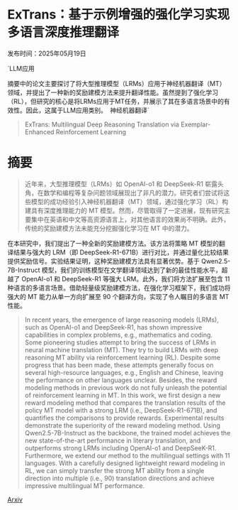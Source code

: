# ExTrans：基于示例增强的强化学习实现多语言深度推理翻译

发布时间：2025年05月19日

`LLM应用

摘要中的论文主要探讨了将大型推理模型（LRMs）应用于神经机器翻译（MT）领域，并提出了一种新的奖励建模方法来提升翻译性能。虽然提到了强化学习（RL），但研究的核心是将LRMs应用于MT任务，并展示了其在多语言场景中的有效性。因此，这属于LLM应用类别。` `神经机器翻译`

> ExTrans: Multilingual Deep Reasoning Translation via Exemplar-Enhanced Reinforcement Learning

# 摘要

> 近年来，大型推理模型（LRMs）如 OpenAI-o1 和 DeepSeek-R1 崭露头角，在数学和编程等复杂问题领域展现出了非凡的潜力。研究者们尝试将这些模型的成功经验引入神经机器翻译（MT）领域，通过强化学习（RL）构建具有深度推理能力的 MT 模型。然而，尽管取得了一定进展，现有研究主要集中在英语和中文等高资源语言上，对其他语言的效果尚不明确。此外，传统的奖励建模方法未能充分挖掘强化学习在 MT 中的潜力。

在本研究中，我们提出了一种全新的奖励建模方法。该方法将策略 MT 模型的翻译结果与强大的 LRM（即 DeepSeek-R1-671B）进行对比，并通过量化比较结果提供奖励信号。实验结果证明，这种奖励建模方法具有显著优势。基于 Qwen2.5-7B-Instruct 模型，我们的训练模型在文学翻译领域达到了新的最佳性能水平，超越了 OpenAI-o1 和 DeepSeek-R1 等强大 LRM。此外，我们将方法扩展至包含 11 种语言的多语言场景。借助轻量级奖励建模方法，在强化学习框架下，我们成功将强大的 MT 能力从单一方向扩展至 90 个翻译方向，实现了令人瞩目的多语言 MT 性能。

> In recent years, the emergence of large reasoning models (LRMs), such as OpenAI-o1 and DeepSeek-R1, has shown impressive capabilities in complex problems, e.g., mathematics and coding. Some pioneering studies attempt to bring the success of LRMs in neural machine translation (MT). They try to build LRMs with deep reasoning MT ability via reinforcement learning (RL). Despite some progress that has been made, these attempts generally focus on several high-resource languages, e.g., English and Chinese, leaving the performance on other languages unclear. Besides, the reward modeling methods in previous work do not fully unleash the potential of reinforcement learning in MT. In this work, we first design a new reward modeling method that compares the translation results of the policy MT model with a strong LRM (i.e., DeepSeek-R1-671B), and quantifies the comparisons to provide rewards. Experimental results demonstrate the superiority of the reward modeling method. Using Qwen2.5-7B-Instruct as the backbone, the trained model achieves the new state-of-the-art performance in literary translation, and outperforms strong LRMs including OpenAI-o1 and DeepSeeK-R1. Furthermore, we extend our method to the multilingual settings with 11 languages. With a carefully designed lightweight reward modeling in RL, we can simply transfer the strong MT ability from a single direction into multiple (i.e., 90) translation directions and achieve impressive multilingual MT performance.

[Arxiv](https://arxiv.org/abs/2505.12996)